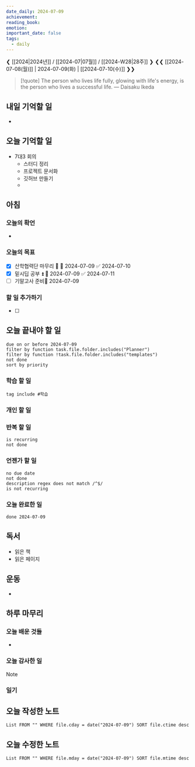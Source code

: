 ```yaml
---
date_daily: 2024-07-09
achievement: 
reading_book: 
emotion: 
important_date: false
tags:
  - daily
---
```

❮ [[2024|2024년]] / [[2024-07|07월]] / [[2024-W28|28주]] ❯
❮❮ [[2024-07-08(월)]] | 2024-07-09(화) | [[2024-07-10(수)]] ❯❯


> [!quote] The person who lives life fully, glowing with life's energy, is the person who lives a successful life.
> — Daisaku Ikeda

## 내일 기억할 일 
- 

## 오늘 기억할 일
- 7대3 회의
	- 스터디 정리
	- 프로젝트 문서화
	- 깃허브 만들기
	- 
## 아침 
### 오늘의 확언 
- 
### 오늘의 목표 
- [x] 산학협력단 마무리 🔺 📅 2024-07-09 ✅ 2024-07-10
- [x] 밑시딥 공부 ⏫ 📅 2024-07-09 ✅ 2024-07-11
- [ ] 기말고사 준비📅 2024-07-09 

### 할 일 추가하기 
- [ ] 

## 오늘 끝내야 할 일 
```tasks
due on or before 2024-07-09 
filter by function task.file.folder.includes("Planner") 
filter by function !task.file.folder.includes("templates") 
not done 
sort by priority 
```
### 학습 할 일 
```tasks 
tag include #학습 
``` 
### 개인 할 일 

### 반복 할 일 
```tasks 
is recurring
not done 

```

### 언젠가 할 일 
```tasks 
no due date 
not done 
description regex does not match /^$/
is not recurring
``` 
### 오늘 완료한 일 
```tasks
done 2024-07-09 
``` 
## 독서 
- 읽은 책 
- 읽은 페이지 
## 운동 
-
## 하루 마무리 
### 오늘 배운 것들 
- 
### 오늘 감사한 일 
>[!note] 


### 일기 
## 오늘 작성한 노트 
```dataview 
List FROM "" WHERE file.cday = date("2024-07-09") SORT file.ctime desc 
``` 
## 오늘 수정한 노트 
 ```dataview 
 List FROM "" WHERE file.mday = date("2024-07-09") SORT file.mtime desc 
 ```
 